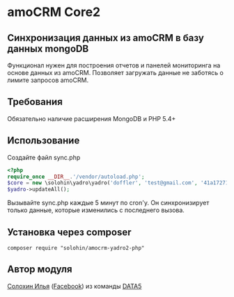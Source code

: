 # amoCRM Core2

## Синхронизация данных из amoCRM в базу данных mongoDB
Функционал нужен для построения отчетов и панелей мониторинга на основе данных из amoCRM. Позволяет загружать данные не заботясь о лимите запросов amoCRM.

## Требования
Обязательно наличие расширения MongoDB и PHP 5.4+

##  Использование
Создайте файл sync.php

```php
<?php
require_once __DIR__.'/vendor/autoload.php';
$core = new \solohin\yadro\yadro('doffler', 'test@gmail.com', '41a17271a1f57817271a1f5194978', true);
$yadro->updateAll();
```
Вызывайте sync.php каждые 5 минут по cron'у. Он синхронизирует только данные, которые изменились с последнего вызова.

## Установка через composer
```
composer require "solohin/amocrm-yadro2-php"
```

## Автор модуля
[Солохин Илья](https://vk.com/solohin_ilya) ([Facebook](https://www.facebook.com/solohin.i)) из команды [DATA5](http://data5.ru)
